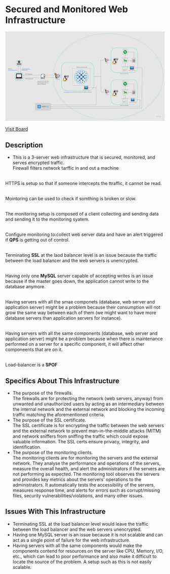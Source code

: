 # Secured and Monitored Web Infrastructure

![Image of a secured and monitored infrastructure](2-secured_and_monitored_web_infrastructure.jpg)

[Visit Board](https://miro.com/app/board/uXjVOfNFwbY=/)

## Description

+ This is a 3-server web infrastructure that is secured, monitored, and serves encrypted traffic.
<br/> Firewall filters network tarffic in and out a machine

<br/> HTTPS is setup so that if someone intercepts the ttraffic, it cannot be read.

<br/> Mointoring can be used to check if somthing is broken or slow.

<br/> The monitoring setup is composed of a client collecting and sending data and sending it to the monitoring syatem.

<br/> Configure monitoring to:collect web server data and have an alert triggered if **QPS** is getting out of control.

<br/> Terminating **SSL** at the laod balancer level is an issue because the traffic between the load balancer and the web servers is unencrypted.

<br/> Having only one **MySQL** server capable of accepting writes is an issue  because if the master goes down, the application cannot write to the database anymore.

<br/> Having servers with all the smae componets (database, web server and application server) might be a problem because their consumption will not grow the same way between each of them (we might want to have more database servers than application servers for instance).

<br/> Having servers with all the same components (database, web server and application server) might be  a problem because when there is maintenance performed on a server for a specific component, it will affect other componeents that are on it.

<br/> Load-balancer is a **SPOF**

## Specifics About This Infrastructure

+ The purpose of the firewalls.<br/>The firewalls are for protecting the network (web servers, anyway) from unwanted and unauthorized users by acting as an intermediary between the internal network and the external network and blocking the incoming traffic matching the aforementioned criteria. 
+ The purpose of the SSL certificate.<br/>The SSL certificate is for encrypting the traffic between the web servers and the external network to prevent man-in-the-middle attacks (MITM) and network sniffers from sniffing the traffic which could expose valuable information. The SSL certs ensure privacy, integrity, and identification.
+ The purpose of the monitoring clients.<br/>The monitoring clients are for monitoring the servers and the external network. They analyse the performance and operations of the servers, measure the overall health, and alert the administrators if the servers are not performing as expected. The monitoring tool observes the servers and provides key metrics about the servers' operations to the administrators. It automatically tests the accessibility of the servers, measures response time, and alerts for errors such as corrupt/missing files, security vulnerabilities/violations, and many other issues. 

## Issues With This Infrastructure

+ Terminating SSL at the load balancer level would leave the traffic between the load balancer and the web servers unencrypted.
+ Having one MySQL server is an issue because it is not scalable and can act as a single point of failure for the web infrastructure.
+ Having servers with all the same components would make the components contend for resources on the server like CPU, Memory, I/O, etc., which can lead to poor performance and also make it difficult to locate the source of the problem. A setup such as this is not easily scalable. 